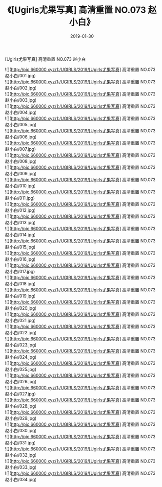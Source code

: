 ﻿---
layout: post
title:  《[Ugirls尤果写真] 高清重置 NO.073 赵小白》
date:   2019-01-30
img: http://pic.660000.xyz/1:/UGIRLS/2019/[Ugirls尤果写真] 高清重置 NO.073 赵小白/000.jpg
categories: [美女, 清纯, 唯美]
---

[Ugirls尤果写真] 高清重置 NO.073 赵小白

 ![](http://pic.660000.xyz/1:/UGIRLS/2019/[Ugirls尤果写真] 高清重置 NO.073 赵小白/001.jpg) <br>![](http://pic.660000.xyz/1:/UGIRLS/2019/[Ugirls尤果写真] 高清重置 NO.073 赵小白/002.jpg) <br>![](http://pic.660000.xyz/1:/UGIRLS/2019/[Ugirls尤果写真] 高清重置 NO.073 赵小白/003.jpg) <br>![](http://pic.660000.xyz/1:/UGIRLS/2019/[Ugirls尤果写真] 高清重置 NO.073 赵小白/004.jpg) <br>![](http://pic.660000.xyz/1:/UGIRLS/2019/[Ugirls尤果写真] 高清重置 NO.073 赵小白/005.jpg) <br>![](http://pic.660000.xyz/1:/UGIRLS/2019/[Ugirls尤果写真] 高清重置 NO.073 赵小白/006.jpg) <br>![](http://pic.660000.xyz/1:/UGIRLS/2019/[Ugirls尤果写真] 高清重置 NO.073 赵小白/007.jpg) <br>![](http://pic.660000.xyz/1:/UGIRLS/2019/[Ugirls尤果写真] 高清重置 NO.073 赵小白/008.jpg) <br>![](http://pic.660000.xyz/1:/UGIRLS/2019/[Ugirls尤果写真] 高清重置 NO.073 赵小白/009.jpg) <br>![](http://pic.660000.xyz/1:/UGIRLS/2019/[Ugirls尤果写真] 高清重置 NO.073 赵小白/010.jpg) <br>![](http://pic.660000.xyz/1:/UGIRLS/2019/[Ugirls尤果写真] 高清重置 NO.073 赵小白/011.jpg) <br>![](http://pic.660000.xyz/1:/UGIRLS/2019/[Ugirls尤果写真] 高清重置 NO.073 赵小白/012.jpg) <br>![](http://pic.660000.xyz/1:/UGIRLS/2019/[Ugirls尤果写真] 高清重置 NO.073 赵小白/013.jpg) <br>![](http://pic.660000.xyz/1:/UGIRLS/2019/[Ugirls尤果写真] 高清重置 NO.073 赵小白/014.jpg) <br>![](http://pic.660000.xyz/1:/UGIRLS/2019/[Ugirls尤果写真] 高清重置 NO.073 赵小白/015.jpg) <br>![](http://pic.660000.xyz/1:/UGIRLS/2019/[Ugirls尤果写真] 高清重置 NO.073 赵小白/016.jpg) <br>![](http://pic.660000.xyz/1:/UGIRLS/2019/[Ugirls尤果写真] 高清重置 NO.073 赵小白/017.jpg) <br>![](http://pic.660000.xyz/1:/UGIRLS/2019/[Ugirls尤果写真] 高清重置 NO.073 赵小白/018.jpg) <br>![](http://pic.660000.xyz/1:/UGIRLS/2019/[Ugirls尤果写真] 高清重置 NO.073 赵小白/019.jpg) <br>![](http://pic.660000.xyz/1:/UGIRLS/2019/[Ugirls尤果写真] 高清重置 NO.073 赵小白/020.jpg) <br>![](http://pic.660000.xyz/1:/UGIRLS/2019/[Ugirls尤果写真] 高清重置 NO.073 赵小白/021.jpg) <br>![](http://pic.660000.xyz/1:/UGIRLS/2019/[Ugirls尤果写真] 高清重置 NO.073 赵小白/022.jpg) <br>![](http://pic.660000.xyz/1:/UGIRLS/2019/[Ugirls尤果写真] 高清重置 NO.073 赵小白/023.jpg) <br>![](http://pic.660000.xyz/1:/UGIRLS/2019/[Ugirls尤果写真] 高清重置 NO.073 赵小白/024.jpg) <br>![](http://pic.660000.xyz/1:/UGIRLS/2019/[Ugirls尤果写真] 高清重置 NO.073 赵小白/025.jpg) <br>![](http://pic.660000.xyz/1:/UGIRLS/2019/[Ugirls尤果写真] 高清重置 NO.073 赵小白/026.jpg) <br>![](http://pic.660000.xyz/1:/UGIRLS/2019/[Ugirls尤果写真] 高清重置 NO.073 赵小白/027.jpg) <br>![](http://pic.660000.xyz/1:/UGIRLS/2019/[Ugirls尤果写真] 高清重置 NO.073 赵小白/028.jpg) <br>![](http://pic.660000.xyz/1:/UGIRLS/2019/[Ugirls尤果写真] 高清重置 NO.073 赵小白/029.jpg) <br>![](http://pic.660000.xyz/1:/UGIRLS/2019/[Ugirls尤果写真] 高清重置 NO.073 赵小白/030.jpg) <br>![](http://pic.660000.xyz/1:/UGIRLS/2019/[Ugirls尤果写真] 高清重置 NO.073 赵小白/031.jpg) <br>![](http://pic.660000.xyz/1:/UGIRLS/2019/[Ugirls尤果写真] 高清重置 NO.073 赵小白/032.jpg) <br>![](http://pic.660000.xyz/1:/UGIRLS/2019/[Ugirls尤果写真] 高清重置 NO.073 赵小白/033.jpg) <br>![](http://pic.660000.xyz/1:/UGIRLS/2019/[Ugirls尤果写真] 高清重置 NO.073 赵小白/034.jpg) <br>